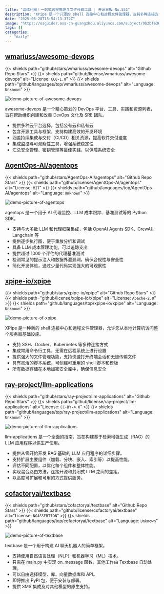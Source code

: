 ```yaml
---
title: "运维利器！一站式远程管理与文件传输工具 | 开源日报 No.551"
description: "XPipe 是一个开源的 shell 连接中心和远程文件管理器，支持多种连接方式如 SSH、Docker 和 Kubernetes，集成常用命令行工具，提供强大的文件管理和终端会话功能，支持灵活的脚本系统，且数据安全存储在本地加密库中。"
date: "2025-03-28T15:54:13.372Z"
image: "https://osguider.oss-cn-guangzhou.aliyuncs.com/subject/9b2bfe36c6d15d5681052830644244b6.png"
tags: []
categories:
  - "daily"
---
```


## [wmariuss/awesome-devops](https://github.com/wmariuss/awesome-devops)

{{< shields path="github/stars/wmariuss/awesome-devops" alt="Github Repo Stars" >}} {{< shields path="github/license/wmariuss/awesome-devops" alt="License: `CC0-1.0`" >}} {{< shields path="github/languages/top/wmariuss/awesome-devops" alt="Language: `Unknown`" >}}

![demo-picture-of-awesome-devops](https://static.osguider.com/subject/github/wmariuss/awesome-devops/63d632a8ea00a1c6a5d13cd92a52c116.png)

awesome-devops 是一个精心策划的 DevOps 平台、工具、实践和资源列表，旨在帮助组织创建和改善 DevOps 文化及 SRE 团队。

- 提供多种云平台选择，包括公有云和私有云
- 包含开源工具与框架，支持构建高效的开发环境
- 涵盖持续集成与交付（CI/CD）相关资源，提高软件交付速度
- 集成监控与可观察性工具，增强系统稳定性
- 汇总安全管理、密钥管理等最佳实践，以保障系统安全
  
## [AgentOps-AI/agentops](https://github.com/AgentOps-AI/agentops)

{{< shields path="github/stars/AgentOps-AI/agentops" alt="Github Repo Stars" >}} {{< shields path="github/license/AgentOps-AI/agentops" alt="License: `MIT`" >}} {{< shields path="github/languages/top/AgentOps-AI/agentops" alt="Language: `Unknown`" >}}

![demo-picture-of-agentops](https://static.osguider.com/subject/github/AgentOps-AI/agentops/1771207e29e069310d3e9af51c0eb158.png)

agentops 是一个用于 AI 代理监控、LLM 成本跟踪、基准测试等的 Python SDK。

- 支持与大多数 LLM 和代理框架集成，包括 OpenAI Agents SDK、CrewAI、Langchain 等
- 提供逐步执行图，便于重放分析和调试
- 具备 LLM 成本管理功能，可以追踪支出
- 提供超过 1000 个评估的代理基准测试
- 检测常见的提示注入和数据外泄漏洞，确保合规性与安全性
- 简化开发体验，通过少量代码实现强大的可观察性
  
## [xpipe-io/xpipe](https://github.com/xpipe-io/xpipe)

{{< shields path="github/stars/xpipe-io/xpipe" alt="Github Repo Stars" >}} {{< shields path="github/license/xpipe-io/xpipe" alt="License: `Apache-2.0`" >}} {{< shields path="github/languages/top/xpipe-io/xpipe" alt="Language: `Unknown`" >}}

![demo-picture-of-xpipe](https://static.osguider.com/subject/github/xpipe-io/xpipe/b2a5eddf36d79188ed0f06038ca02166.png)

XPipe 是一种新的 shell 连接中心和远程文件管理器，允许您从本地计算机访问整个服务器基础设施。

- 支持 SSH、Docker、Kubernetes 等多种连接方式
- 集成常用命令行工具，无需在远程系统上进行设置
- 提供强大的文件管理功能，支持快速打开终端会话和无缝传输文件
- 具有灵活的脚本系统，可创建可重用的 shell 脚本和模板
- 所有数据存储在本地加密安全库中，确保信息安全
  
## [ray-project/llm-applications](https://github.com/ray-project/llm-applications)

{{< shields path="github/stars/ray-project/llm-applications" alt="Github Repo Stars" >}} {{< shields path="github/license/ray-project/llm-applications" alt="License: `CC-BY-4.0`" >}} {{< shields path="github/languages/top/ray-project/llm-applications" alt="Language: `Unknown`" >}}

![demo-picture-of-llm-applications](https://static.osguider.com/subject/github/ray-project/llm-applications/74d97a4b47ec155769d74e499c66c92d.png)

llm-applications 是一个全面的指南，旨在构建基于检索增强生成（RAG）的 LLM 应用程序以供生产使用。

- 提供从零开始开发 RAG 基础的 LLM 应用程序的详细步骤。
- 支持扩展主要组件（加载、分块、嵌入、索引等）以提高性能。
- 评估不同配置，以优化每个组件和整体性能。
- 实现混合路由方法，连接开源和封闭式 LLM 之间的差距。
- 以高度可扩展和可用的方式提供服务。
  
## [cofactoryai/textbase](https://github.com/cofactoryai/textbase)

{{< shields path="github/stars/cofactoryai/textbase" alt="Github Repo Stars" >}} {{< shields path="github/license/cofactoryai/textbase" alt="License: `NOASSERTION`" >}} {{< shields path="github/languages/top/cofactoryai/textbase" alt="Language: `Unknown`" >}}

![demo-picture-of-textbase](https://osguider.oss-cn-guangzhou.aliyuncs.com/subject/f769fe2eda17b914a068f2577c876339.png)

textbase 是一个用于构建 AI 聊天机器人的简单框架。

- 支持使用自然语言处理（NLP）和机器学习（ML）技术。
- 只需在 main.py 中实现 on_message 函数，其他工作由 Textbase 自动处理。
- 可以自由选择模型、库、向量数据库和 API。
- 即将推出 PyPI 包，便于安装与部署。
- 提供 SMS 集成及对其他模型的原生支持。
  
